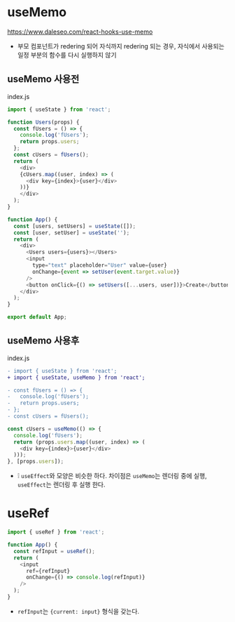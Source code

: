 # useMemo
https://www.daleseo.com/react-hooks-use-memo

* 부모 컴포넌트가 redering 되어 자식까지 redering 되는 경우, 자식에서 사용되는 일정 부분의 함수를 다시 실행하지 않기

## useMemo 사용전
index.js
```js
import { useState } from 'react';

function Users(props) {
  const fUsers = () => {
    console.log('fUsers');
    return props.users;
  };
  const cUsers = fUsers();
  return (
    <div>
    {cUsers.map((user, index) => (
      <div key={index}>{user}</div>
    ))}
    </div>
  );
}

function App() {
  const [users, setUsers] = useState([]);
  const [user, setUser] = useState('');
  return (
    <div>
      <Users users={users}></Users>
      <input
        type="text" placeholder="User" value={user}
        onChange={event => setUser(event.target.value)}
      />
      <button onClick={() => setUsers([...users, user])}>Create</button>
    </div>
  );
}

export default App;
```

## useMemo 사용후
index.js
```diff
- import { useState } from 'react';
+ import { useState, useMemo } from 'react';

- const fUsers = () => {
-   console.log('fUsers');
-   return props.users;
- };
- const cUsers = fUsers();
```
```js
const cUsers = useMemo(() => {
  console.log('fUsers');
  return (props.users.map((user, index) => (
    <div key={index}>{user}</div>
  )));
}, [props.users]);
```
* ❕ `useEffect`와 모양은 비슷한 하다. 차이점은 `useMemo`는 렌더링 중에 실행, `useEffect`는 렌더링 후 실행 한다.

# useRef
```js
import { useRef } from 'react';

function App() {
  const refInput = useRef();
  return (
    <input
      ref={refInput}
      onChange={() => console.log(refInput)}
    />
  );
}
```
* `refInput`는 `{current: input}` 형식을 갖는다.
